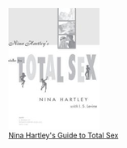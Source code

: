 ![](Nina%20Hartley's%20Guide%20to%20Total%20Sex.jpg)  
[Nina Hartley's Guide to Total Sex](Nina%20Hartley's%20Guide%20to%20Total%20Sex.md)
